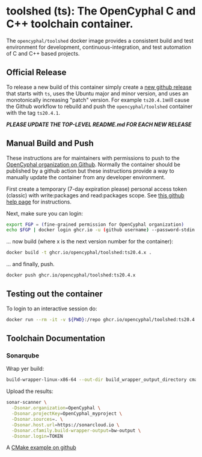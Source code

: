 # toolshed (ts): The OpenCyphal C and C++ toolchain container.

The `opencyphal/toolshed` docker image provides a consistent build and test environment
for development, continuous-integration, and test automation of C and C++ based projects.

## Official Release

To release a new build of this container simply create a [new github release](https://github.com/OpenCyphal/docker_toolchains/releases/new)
that starts with `ts`, uses the Ubuntu major and minor version, and uses an monotonically increasing "patch" version.
For example `ts20.4.1`will cause the Github workflow to rebuild and push the `opencyphal/toolshed` container with the
tag `ts20.4.1`.

***PLEASE UPDATE THE TOP-LEVEL README.md FOR EACH NEW RELEASE***

## Manual Build and Push

These instructions are for maintainers with permissions to push to the
[OpenCyphal organization on Github](https://github.com/OpenCyphal/). Normally the container should be published by
a github action but these instructions provide a way to manually update the container from any developer environment.

First create a temporary (7-day expiration please) personal access token (classic) with write:packages and read:packages
scope. See [this github help page](https://docs.github.com/en/authentication/keeping-your-account-and-data-secure/creating-a-personal-access-token)
for instructions.

Next, make sure you can login:

```bash
export FGP = (fine-grained permission for OpenCyphal organization)
echo $FGP | docker login ghcr.io -u (github username) --password-stdin
```

... now build (where x is the next version number for the container):

```bash
docker build -t ghcr.io/opencyphal/toolshed:ts20.4.x .
```

... and finally, push.

```bash
docker push ghcr.io/opencyphal/toolshed:ts20.4.x
```

## Testing out the container

To login to an interactive session do:

```bash
docker run --rm -it -v ${PWD}:/repo ghcr.io/opencyphal/toolshed:ts20.4.x
```

## Toolchain Documentation

### Sonarqube

Wrap yer build:

```bash
build-wrapper-linux-x86-64 --out-dir build_wrapper_output_directory cmake --build build/
```

Upload the results:

```bash
sonar-scanner \
  -Dsonar.organization=OpenCyphal \
  -Dsonar.projectKey=OpenCyphal_myproject \
  -Dsonar.sources=. \
  -Dsonar.host.url=https://sonarcloud.io \
  -Dsonar.cfamily.build-wrapper-output=bw-output \
  -Dsonar.login=TOKEN
```

A [CMake example on github](https://github.com/SonarSource/sonarcloud_example_cpp-cmake-linux-otherci)

